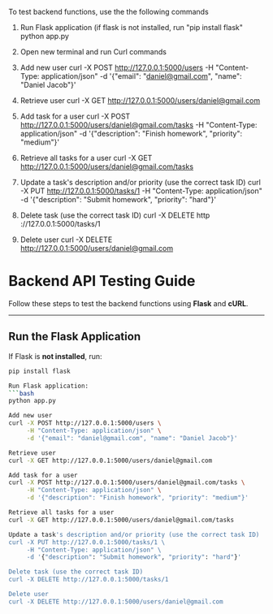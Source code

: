 To test backend functions, use the the following commands

1. Run Flask application (if flask is not installed, run "pip install flask"
python app.py
2. Open new terminal and run Curl commands

3. Add new user
curl -X POST http://127.0.0.1:5000/users -H "Content-Type: application/json" -d '{"email": "daniel@gmail.com", "name": "Daniel Jacob"}'
4. Retrieve user
curl -X GET http://127.0.0.1:5000/users/daniel@gmail.com
5. Add task for a user
curl -X POST http://127.0.0.1:5000/users/daniel@gmail.com/tasks -H "Content-Type: application/json" -d '{"description": "Finish homework", "priority": "medium"}'
6. Retrieve all tasks for a user
curl -X GET http://127.0.0.1:5000/users/daniel@gmail.com/tasks
7. Update a task's description and/or priority (use the correct task ID)
curl -X PUT http://127.0.0.1:5000/tasks/1 -H "Content-Type: application/json" -d '{"description": "Submit homework", "priority": "hard"}'
8. Delete task (use the correct task ID)
curl -X DELETE http ://127.0.0.1:5000/tasks/1
9. Delete user
curl -X DELETE http://127.0.0.1:5000/users/daniel@gmail.com



# **Backend API Testing Guide**

Follow these steps to test the backend functions using **Flask** and **cURL**.

---

## **Run the Flask Application**
If Flask is **not installed**, run:
```bash
pip install flask

Run Flask application:
```bash
python app.py

Add new user
curl -X POST http://127.0.0.1:5000/users \
     -H "Content-Type: application/json" \
     -d '{"email": "daniel@gmail.com", "name": "Daniel Jacob"}'

Retrieve user
curl -X GET http://127.0.0.1:5000/users/daniel@gmail.com

Add task for a user
curl -X POST http://127.0.0.1:5000/users/daniel@gmail.com/tasks \
     -H "Content-Type: application/json" \
     -d '{"description": "Finish homework", "priority": "medium"}'

Retrieve all tasks for a user
curl -X GET http://127.0.0.1:5000/users/daniel@gmail.com/tasks

Update a task's description and/or priority (use the correct task ID)
curl -X PUT http://127.0.0.1:5000/tasks/1 \
     -H "Content-Type: application/json" \
     -d '{"description": "Submit homework", "priority": "hard"}'

Delete task (use the correct task ID)
curl -X DELETE http://127.0.0.1:5000/tasks/1

Delete user
curl -X DELETE http://127.0.0.1:5000/users/daniel@gmail.com




